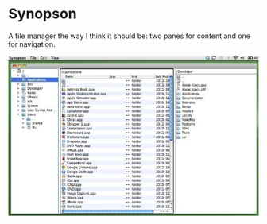 # Synopson
A file manager the way I think it should be: two panes for content and one for navigation.

![](images/Screenshot.jpg)
